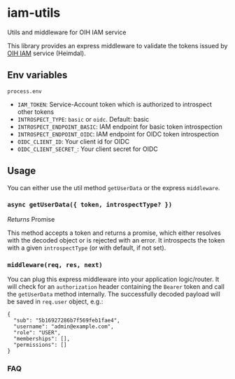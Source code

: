 # iam-utils
Utils and middleware for OIH IAM service

This library provides an express middleware to validate the tokens issued by [OIH IAM](https://github.com/openintegrationhub/openintegrationhub/tree/master/services/iam) service (Heimdal).

## Env variables

`process.env`
* `IAM_TOKEN`: Service-Account token which is authorized to introspect other tokens
* `INTROSPECT_TYPE`: `basic` or `oidc`. Default: basic
* `INTROSPECT_ENDPOINT_BASIC`: IAM endpoint for basic token introspection
* `INTROSPECT_ENDPOINT_OIDC`: IAM endpoint for OIDC token introspection
* `OIDC_CLIENT_ID`: Your client id for OIDC
* `OIDC_CLIENT_SECRET_`: Your client secret for OIDC


## Usage

You can either use the util method `getUserData` or the express `middleware`.

### `async getUserData({ token, introspectType? })`

*Returns* Promise

This method accepts a token and returns a promise, which either resolves with the decoded object or is rejected with an error.
It introspects the token with a given `introspectType` (or with default, if not set).


### `middleware(req, res, next)`

You can plug this express middleware into your application logic/router. It will check for an `authorization` header containing the `Bearer` token and call the `getUserData` method internally.
The successfully decoded payload will be saved in `req.user` object, e.g.:

```
{
  "sub": "5b16927286b7f569feb1fae4",
  "username": "admin@example.com",
  "role": "USER",
  "memberships": [],
  "permissions": []
}
```


### FAQ





